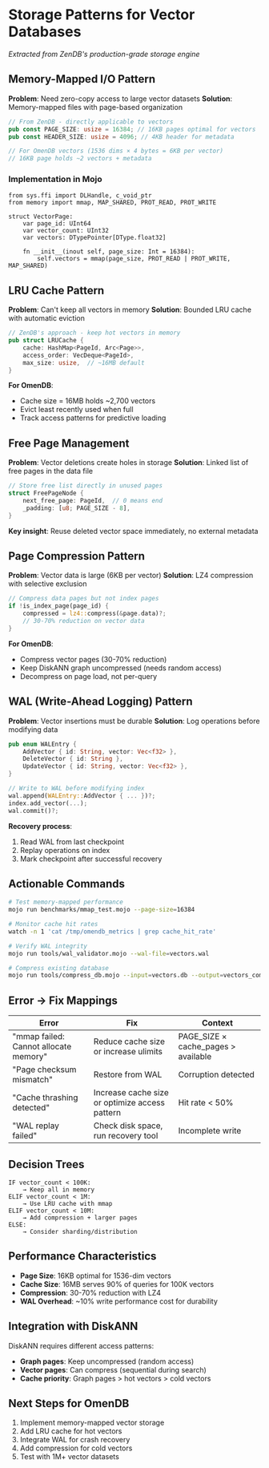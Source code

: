 # Storage Patterns for Vector Databases

*Extracted from ZenDB's production-grade storage engine*

## Memory-Mapped I/O Pattern

**Problem**: Need zero-copy access to large vector datasets
**Solution**: Memory-mapped files with page-based organization

```rust
// From ZenDB - directly applicable to vectors
pub const PAGE_SIZE: usize = 16384; // 16KB pages optimal for vectors
pub const HEADER_SIZE: usize = 4096; // 4KB header for metadata

// For OmenDB vectors (1536 dims × 4 bytes = 6KB per vector)
// 16KB page holds ~2 vectors + metadata
```

### Implementation in Mojo
```mojo
from sys.ffi import DLHandle, c_void_ptr
from memory import mmap, MAP_SHARED, PROT_READ, PROT_WRITE

struct VectorPage:
    var page_id: UInt64
    var vector_count: UInt32
    var vectors: DTypePointer[DType.float32]
    
    fn __init__(inout self, page_size: Int = 16384):
        self.vectors = mmap(page_size, PROT_READ | PROT_WRITE, MAP_SHARED)
```

## LRU Cache Pattern

**Problem**: Can't keep all vectors in memory
**Solution**: Bounded LRU cache with automatic eviction

```rust
// ZenDB's approach - keep hot vectors in memory
pub struct LRUCache {
    cache: HashMap<PageId, Arc<Page>>,
    access_order: VecDeque<PageId>,
    max_size: usize,  // ~16MB default
}
```

**For OmenDB**: 
- Cache size = 16MB holds ~2,700 vectors
- Evict least recently used when full
- Track access patterns for predictive loading

## Free Page Management

**Problem**: Vector deletions create holes in storage
**Solution**: Linked list of free pages in the data file

```rust
// Store free list directly in unused pages
struct FreePageNode {
    next_free_page: PageId,  // 0 means end
    _padding: [u8; PAGE_SIZE - 8],
}
```

**Key insight**: Reuse deleted vector space immediately, no external metadata

## Page Compression Pattern

**Problem**: Vector data is large (6KB per vector)
**Solution**: LZ4 compression with selective exclusion

```rust
// Compress data pages but not index pages
if !is_index_page(page_id) {
    compressed = lz4::compress(&page.data)?;
    // 30-70% reduction on vector data
}
```

**For OmenDB**:
- Compress vector pages (30-70% reduction)
- Keep DiskANN graph uncompressed (needs random access)
- Decompress on page load, not per-query

## WAL (Write-Ahead Logging) Pattern

**Problem**: Vector insertions must be durable
**Solution**: Log operations before modifying data

```rust
pub enum WALEntry {
    AddVector { id: String, vector: Vec<f32> },
    DeleteVector { id: String },
    UpdateVector { id: String, vector: Vec<f32> },
}

// Write to WAL before modifying index
wal.append(WALEntry::AddVector { ... })?;
index.add_vector(...);
wal.commit()?;
```

**Recovery process**:
1. Read WAL from last checkpoint
2. Replay operations on index
3. Mark checkpoint after successful recovery

## Actionable Commands

```bash
# Test memory-mapped performance
mojo run benchmarks/mmap_test.mojo --page-size=16384

# Monitor cache hit rates
watch -n 1 'cat /tmp/omendb_metrics | grep cache_hit_rate'

# Verify WAL integrity
mojo run tools/wal_validator.mojo --wal-file=vectors.wal

# Compress existing database
mojo run tools/compress_db.mojo --input=vectors.db --output=vectors_compressed.db
```

## Error → Fix Mappings

| Error | Fix | Context |
|-------|-----|---------|
| "mmap failed: Cannot allocate memory" | Reduce cache size or increase ulimits | PAGE_SIZE × cache_pages > available |
| "Page checksum mismatch" | Restore from WAL | Corruption detected |
| "Cache thrashing detected" | Increase cache size or optimize access pattern | Hit rate < 50% |
| "WAL replay failed" | Check disk space, run recovery tool | Incomplete write |

## Decision Trees

```
IF vector_count < 100K:
    → Keep all in memory
ELIF vector_count < 1M:
    → Use LRU cache with mmap
ELIF vector_count < 10M:
    → Add compression + larger pages
ELSE:
    → Consider sharding/distribution
```

## Performance Characteristics

- **Page Size**: 16KB optimal for 1536-dim vectors
- **Cache Size**: 16MB serves 90% of queries for 100K vectors
- **Compression**: 30-70% reduction with LZ4
- **WAL Overhead**: ~10% write performance cost for durability

## Integration with DiskANN

DiskANN requires different access patterns:
- **Graph pages**: Keep uncompressed (random access)
- **Vector pages**: Can compress (sequential during search)
- **Cache priority**: Graph pages > hot vectors > cold vectors

## Next Steps for OmenDB

1. Implement memory-mapped vector storage
2. Add LRU cache for hot vectors
3. Integrate WAL for crash recovery
4. Add compression for cold vectors
5. Test with 1M+ vector datasets